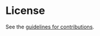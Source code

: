 # License

See the
[guidelines for contributions](https://github.com/xquery/temporal-uri-scheme/blob/main/CONTRIBUTING.md).
